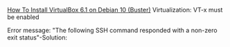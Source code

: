 [How To Install VirtualBox 6.1 on Debian 10 (Buster)](https://tecadmin.net/install-virtualbox-on-debian-10-buster/)
Virtualization: VT-x must be enabled

Error message: "The following SSH command responded with a non-zero exit status"-Solution:

